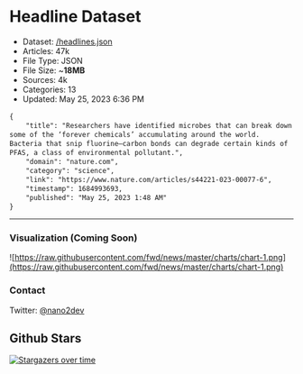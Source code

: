 # Headline Dataset

- Dataset: [/headlines.json](https://raw.githubusercontent.com/fwd/news/master/headlines.json) 
- Articles: 47k
- File Type: JSON
- File Size: ~**18MB**
- Sources: 4k
- Categories: 13
- Updated: May 25, 2023 6:36 PM

```
{
    "title": "Researchers have identified microbes that can break down some of the ‘forever chemicals’ accumulating around the world. Bacteria that snip fluorine–carbon bonds can degrade certain kinds of PFAS, a class of environmental pollutant.",
    "domain": "nature.com",
    "category": "science",
    "link": "https://www.nature.com/articles/s44221-023-00077-6",
    "timestamp": 1684993693,
    "published": "May 25, 2023 1:48 AM"
}
```

---

### Visualization (Coming Soon)

![https://raw.githubusercontent.com/fwd/news/master/charts/chart-1.png](https://raw.githubusercontent.com/fwd/news/master/charts/chart-1.png)

### Contact 

Twitter: [@nano2dev](https://twitter.com/nano2dev)

## Github Stars

[![Stargazers over time](https://starchart.cc/fwd/news.svg)](https://starchart.cc/fwd/news)
